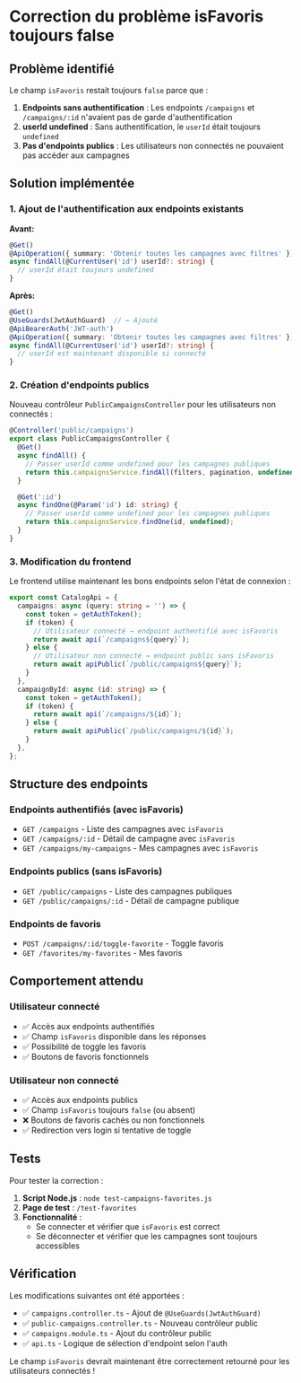 # Correction du problème isFavoris toujours false

## Problème identifié

Le champ `isFavoris` restait toujours `false` parce que :

1. **Endpoints sans authentification** : Les endpoints `/campaigns` et `/campaigns/:id` n'avaient pas de garde d'authentification
2. **userId undefined** : Sans authentification, le `userId` était toujours `undefined`
3. **Pas d'endpoints publics** : Les utilisateurs non connectés ne pouvaient pas accéder aux campagnes

## Solution implémentée

### 1. Ajout de l'authentification aux endpoints existants

**Avant:**
```typescript
@Get()
@ApiOperation({ summary: 'Obtenir toutes les campagnes avec filtres' })
async findAll(@CurrentUser('id') userId?: string) {
  // userId était toujours undefined
}
```

**Après:**
```typescript
@Get()
@UseGuards(JwtAuthGuard)  // ← Ajouté
@ApiBearerAuth('JWT-auth')
@ApiOperation({ summary: 'Obtenir toutes les campagnes avec filtres' })
async findAll(@CurrentUser('id') userId?: string) {
  // userId est maintenant disponible si connecté
}
```

### 2. Création d'endpoints publics

Nouveau contrôleur `PublicCampaignsController` pour les utilisateurs non connectés :

```typescript
@Controller('public/campaigns')
export class PublicCampaignsController {
  @Get()
  async findAll() {
    // Passer userId comme undefined pour les campagnes publiques
    return this.campaignsService.findAll(filters, pagination, undefined);
  }

  @Get(':id')
  async findOne(@Param('id') id: string) {
    // Passer userId comme undefined pour les campagnes publiques
    return this.campaignsService.findOne(id, undefined);
  }
}
```

### 3. Modification du frontend

Le frontend utilise maintenant les bons endpoints selon l'état de connexion :

```typescript
export const CatalogApi = {
  campaigns: async (query: string = '') => {
    const token = getAuthToken();
    if (token) {
      // Utilisateur connecté → endpoint authentifié avec isFavoris
      return await api(`/campaigns${query}`);
    } else {
      // Utilisateur non connecté → endpoint public sans isFavoris
      return await apiPublic(`/public/campaigns${query}`);
    }
  },
  campaignById: async (id: string) => {
    const token = getAuthToken();
    if (token) {
      return await api(`/campaigns/${id}`);
    } else {
      return await apiPublic(`/public/campaigns/${id}`);
    }
  },
};
```

## Structure des endpoints

### Endpoints authentifiés (avec isFavoris)
- `GET /campaigns` - Liste des campagnes avec `isFavoris`
- `GET /campaigns/:id` - Détail de campagne avec `isFavoris`
- `GET /campaigns/my-campaigns` - Mes campagnes avec `isFavoris`

### Endpoints publics (sans isFavoris)
- `GET /public/campaigns` - Liste des campagnes publiques
- `GET /public/campaigns/:id` - Détail de campagne publique

### Endpoints de favoris
- `POST /campaigns/:id/toggle-favorite` - Toggle favoris
- `GET /favorites/my-favorites` - Mes favoris

## Comportement attendu

### Utilisateur connecté
- ✅ Accès aux endpoints authentifiés
- ✅ Champ `isFavoris` disponible dans les réponses
- ✅ Possibilité de toggle les favoris
- ✅ Boutons de favoris fonctionnels

### Utilisateur non connecté
- ✅ Accès aux endpoints publics
- ✅ Champ `isFavoris` toujours `false` (ou absent)
- ❌ Boutons de favoris cachés ou non fonctionnels
- ✅ Redirection vers login si tentative de toggle

## Tests

Pour tester la correction :

1. **Script Node.js** : `node test-campaigns-favorites.js`
2. **Page de test** : `/test-favorites`
3. **Fonctionnalité** : 
   - Se connecter et vérifier que `isFavoris` est correct
   - Se déconnecter et vérifier que les campagnes sont toujours accessibles

## Vérification

Les modifications suivantes ont été apportées :
- ✅ `campaigns.controller.ts` - Ajout de `@UseGuards(JwtAuthGuard)`
- ✅ `public-campaigns.controller.ts` - Nouveau contrôleur public
- ✅ `campaigns.module.ts` - Ajout du contrôleur public
- ✅ `api.ts` - Logique de sélection d'endpoint selon l'auth

Le champ `isFavoris` devrait maintenant être correctement retourné pour les utilisateurs connectés !
